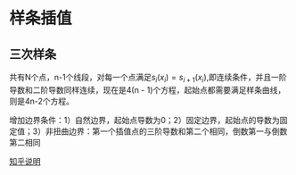 # 样条插值

## 三次样条

共有N个点，n-1个线段，对每一个点满足$s_i(x_i) = s_{i+1}(x_i)$,即连续条件，并且一阶导数和二阶导数同样连续，现在是4(n - 1)个方程，起始点都需要满足样条曲线，则是4n-2个方程。

增加边界条件：1）自然边界，起始点导数为0；2）固定边界，起始点的导数为固定值；3）非扭曲边界：第一个插值点的三阶导数和第二个相同，倒数第一与倒数第二相同

[知乎说明](https://zhuanlan.zhihu.com/p/62860859)



